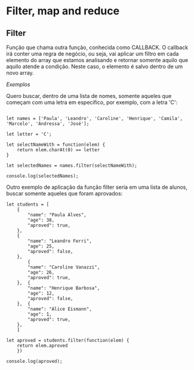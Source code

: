 # Filter, map and reduce

## Filter

Função que chama outra função, conhecida como CALLBACK. O callback irá conter uma regra de negócio, ou seja, vai aplicar um filtro em cada elemento do array que estamos analisando e retornar somente aquilo que aquilo atende a condição. Neste caso, o elemento é salvo dentro de um novo array.

*Exemplos*

Quero buscar, dentro de uma lista de nomes, somente aqueles que começam com uma letra em específico, por exemplo, com a letra 'C':

``` 

let names = ['Paula', 'Leandro', 'Caroline', 'Henrique', 'Camila', 'Marcelo', 'Andressa', 'José'];

let letter = 'C';

let selectNameWith = function(elem) {
	return elem.charAt(0) == letter
}

let selectedNames = names.filter(selectNameWith);

console.log(selectedNames);

```

Outro exemplo de aplicação da função filter seria em uma lista de alunos, buscar somente aqueles que foram aprovados:

```
let students = [
	{
		"name": "Paula Alves",
		"age": 38,
		"aproved": true,
	},
	{
		"name": "Leandro Ferri",
		"age": 25,
		"aproved": false,
	},
		{
		"name": "Caroline Vanazzi",
		"age": 26,
		"aproved": true,
	},	{
		"name": "Henrique Barbosa",
		"age": 12,
		"aproved": false,
	},	{
		"name": "Alice Eismann",
		"age": 1,
		"aproved": true,
	},
	]
	
let aproved = students.filter(function(elem) {
	return elem.aproved
	})

console.log(aproved);

```

